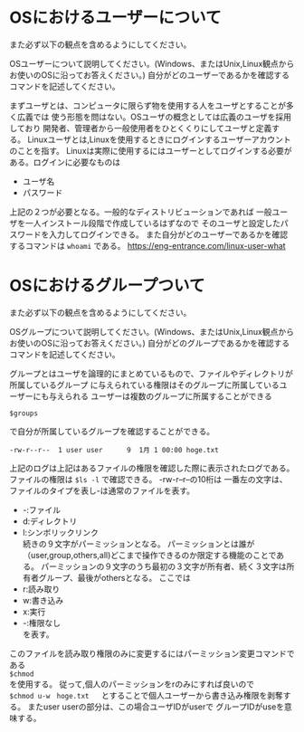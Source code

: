 # OSにおけるユーザーについて
また必ず以下の観点を含めるようにしてください。

OSユーザーについて説明してください。(Windows、またはUnix,Linux観点からお使いのOSに沿ってお答えください。)
自分がどのユーザーであるかを確認するコマンドを記述してください。

まずユーザとは、コンピュータに限らず物を使用する人をユーザとすることが多く広義では
使う形態を問はない。OSユーザの概念としては広義のユーザを採用しており
開発者、管理者から一般使用者をひとくくりにしてユーザと定義する。
Linuxユーザとは,Linuxを使用するときにログインするユーザーアカウントのことを指す。
Linuxは実際に使用するにはユーザーとしてログインする必要がある。ログインに必要なものは
- ユーザ名
- パスワード

上記の２つが必要となる。一般的なディストリビューションであれば
一般ユーザを一人インストール段階で作成しているはずなので
そのユーザと設定したパスワードを入力してログインできる。
また自分がどのユーザーであるかを確認するコマンドは
```whoami```
である。
https://eng-entrance.com/linux-user-what

# OSにおけるグループついて
また必ず以下の観点を含めるようにしてください。

OSグループについて説明してください。(Windows、またはUnix,Linux観点からお使いのOSに沿ってお答えください。)
自分がどのグループであるかを確認するコマンドを記述してください。

グループとはユーザを論理的にまとめているもので、ファイルやディレクトリが所属しているグループ
に与えられている権限はそのグループに所属しているユーザーにも与えられる
ユーザーは複数のグループに所属することができる
```
$groups
```
で自分が所属しているグループを確認することができる。

```
-rw-r--r--  1 user user      9  1月 1 00:00 hoge.txt
```

上記のログは上記はあるファイルの権限を確認した際に表示されたログである。
ファイルの権限は
```$ls -l```
で確認できる。
-rw-r–r–の10桁は
一番左の文字は、ファイルのタイプを表し-は通常のファイルを表す。
- -:ファイル
- d:ディレクトリ
- l:シンボリックリンク  
続きの９文字がパーミッションとなる。
パーミッションとは誰が（user,group,others,all)どこまで操作できるのか限定する機能のことである。
パーミッションの９文字のうち最初の３文字が所有者、続く３文字は所有者グループ、最後がothersとなる。
ここでは
- r:読み取り
- w:書き込み
- x:実行
- -:権限なし  
を表す。

このファイルを読み取り権限のみに変更するにはパーミッション変更コマンドである  
```$chmod```    
を使用する。
従って,個人のパーミッションをrのみにすれば良いので  
```$chmod u-w　hoge.txt```
  　
とすることで個人ユーザーから書き込み権限を剥奪する。
またuser userの部分は、この場合ユーザIDがuserで グループIDがuseを意味する。
